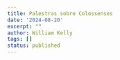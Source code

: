 ```yaml
---
title: Palestras sobre Colossenses
date: '2024-08-20'
excerpt: ""
author: William Kelly
tags: []
status: published
---
```

